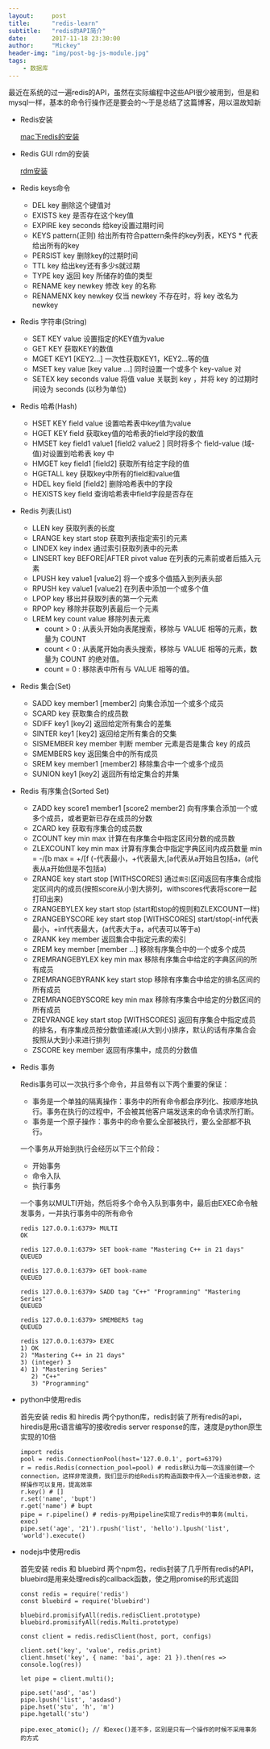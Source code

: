 ```yaml
---
layout:     post
title:      "redis-learn"
subtitle:   "redis的API简介"
date:       2017-11-18 23:30:00
author:     "Mickey"
header-img: "img/post-bg-js-module.jpg"
tags:
    - 数据库
---
```


最近在系统的过一遍redis的API，虽然在实际编程中这些API很少被用到，但是和mysql一样，基本的命令行操作还是要会的～于是总结了这篇博客，用以温故知新

* Redis安装

  [mac下redis的安装](http://www.jianshu.com/p/6b5eca8d908b)

* Redis GUI rdm的安装

  [rdm安装](http://www.jianshu.com/p/214baa511f2e)

* Redis keys命令

  * DEL key 删除这个键值对
  * EXISTS key 是否存在这个key值
  * EXPIRE key seconds 给key设置过期时间
  * KEYS pattern(正则) 给出所有符合pattern条件的key列表，KEYS * 代表给出所有的key
  * PERSIST key 删除key的过期时间
  * TTL key 给出key还有多少s就过期
  * TYPE key 返回 key 所储存的值的类型
  * RENAME key newkey 修改 key 的名称
  * RENAMENX key newkey 仅当 newkey 不存在时，将 key 改名为 newkey

* Redis 字符串(String)

  * SET KEY value 设置指定的KEY值为value
  * GET KEY 获取KEY的数值
  * MGET KEY1 [KEY2...] 一次性获取KEY1，KEY2...等的值
  * MSET key value [key value ...] 同时设置一个或多个 key-value 对
  * SETEX key seconds value 将值 value 关联到 key ，并将 key 的过期时间设为 seconds (以秒为单位)

* Redis 哈希(Hash)

  * HSET KEY field value 设置哈希表中key值为value
  * HGET KEY field 获取key值的哈希表的field字段的数值
  * HMSET key field1 value1 [field2 value2 ] 同时将多个 field-value (域-值)对设置到哈希表 key 中
  * HMGET key field1 [field2] 获取所有给定字段的值
  * HGETALL key 获取key中所有的field和value值
  * HDEL key field [field2] 删除哈希表中的字段
  * HEXISTS key field 查询哈希表中field字段是否存在

* Redis 列表(List)

  * LLEN key 获取列表的长度
  * LRANGE key start stop 获取列表指定索引的元素
  * LINDEX key index 通过索引获取列表中的元素
  * LINSERT key BEFORE|AFTER pivot value 在列表的元素前或者后插入元素
  * LPUSH key value1 [value2] 将一个或多个值插入到列表头部
  * RPUSH key value1 [value2] 在列表中添加一个或多个值
  * LPOP key 移出并获取列表的第一个元素
  * RPOP key 移除并获取列表最后一个元素
  * LREM key count value 移除列表元素
    * count > 0 : 从表头开始向表尾搜索，移除与 VALUE 相等的元素，数量为 COUNT
    * count < 0 : 从表尾开始向表头搜索，移除与 VALUE 相等的元素，数量为 COUNT 的绝对值。
    * count = 0 : 移除表中所有与 VALUE 相等的值。

* Redis 集合(Set)

  * SADD key member1 [member2] 向集合添加一个或多个成员
  * SCARD key 获取集合的成员数
  * SDIFF key1 [key2] 返回给定所有集合的差集
  * SINTER key1 [key2] 返回给定所有集合的交集
  * SISMEMBER key member 判断 member 元素是否是集合 key 的成员
  * SMEMBERS key 返回集合中的所有成员
  * SREM key member1 [member2] 移除集合中一个或多个成员
  * SUNION key1 [key2] 返回所有给定集合的并集

* Redis 有序集合(Sorted Set)

  * ZADD key score1 member1 [score2 member2] 向有序集合添加一个或多个成员，或者更新已存在成员的分数
  * ZCARD key 获取有序集合的成员数
  * ZCOUNT key min max 计算在有序集合中指定区间分数的成员数
  * ZLEXCOUNT key min max 计算有序集合中指定字典区间内成员数量 min = -/[b max = +/[f (-代表最小，+代表最大,[a代表从a开始且包括a，(a代表从a开始但是不包括a)
  * ZRANGE key start stop [WITHSCORES] 通过`索引`区间返回有序集合成指定区间内的成员(按照score从小到大排列，withscores代表将score一起打印出来)
  * ZRANGEBYLEX key start stop (start和stop的规则和ZLEXCOUNT一样)
  * ZRANGEBYSCORE key start stop [WITHSCORES] start/stop(-inf代表最小，+inf代表最大，(a代表大于a，a代表可以等于a)
  * ZRANK key member 返回集合中指定元素的索引
  * ZREM key member [member ...] 移除有序集合中的一个或多个成员
  * ZREMRANGEBYLEX key min max 移除有序集合中给定的字典区间的所有成员
  * ZREMRANGEBYRANK key start stop 移除有序集合中给定的排名区间的所有成员
  * ZREMRANGEBYSCORE key min max 移除有序集合中给定的分数区间的所有成员
  * ZREVRANGE key start stop [WITHSCORES] 返回有序集合中指定成员的排名，有序集成员按分数值递减(从大到小)排序，默认的话有序集合会按照从大到小来进行排列
  * ZSCORE key member 返回有序集中，成员的分数值

* Redis 事务

  Redis事务可以一次执行多个命令，并且带有以下两个重要的保证：

  * 事务是一个单独的隔离操作：事务中的所有命令都会序列化、按顺序地执行。事务在执行的过程中，不会被其他客户端发送来的命令请求所打断。
  * 事务是一个原子操作：事务中的命令要么全部被执行，要么全部都不执行。

  一个事务从开始到执行会经历以下三个阶段：

  * 开始事务
  * 命令入队
  * 执行事务

  一个事务以MULTI开始，然后将多个命令入队到事务中，最后由EXEC命令触发事务，一并执行事务中的所有命令

  ```
  redis 127.0.0.1:6379> MULTI
  OK
  
  redis 127.0.0.1:6379> SET book-name "Mastering C++ in 21 days"
  QUEUED
  
  redis 127.0.0.1:6379> GET book-name
  QUEUED
  
  redis 127.0.0.1:6379> SADD tag "C++" "Programming" "Mastering Series"
  QUEUED
  
  redis 127.0.0.1:6379> SMEMBERS tag
  QUEUED
  
  redis 127.0.0.1:6379> EXEC
  1) OK
  2) "Mastering C++ in 21 days"
  3) (integer) 3
  4) 1) "Mastering Series"
     2) "C++"
     3) "Programming"
  ```

* python中使用redis

	首先安装 redis 和 hiredis 两个python库，redis封装了所有redis的api，hiredis是用c语言编写的接收redis server response的库，速度是python原生实现的10倍

	```
	import redis
	pool = redis.ConnectionPool(host='127.0.0.1', port=6379)
	r = redis.Redis(connection_pool=pool) # redis默认为每一次连接创建一个connection，这样非常浪费，我们显示的给Redis的构造函数中传入一个连接池参数，这样操作可以复用，提高效率
	r.key() # []
	r.set('name', 'bupt')
	r.get('name') # bupt
	pipe = r.pipeline() # redis-py用pipeline实现了redis中的事务(multi，exec)
	pipe.set('age', '21').rpush('list', 'hello').lpush('list', 'world').execute()
	```

* nodejs中使用redis

	首先安装 redis 和 bluebird 两个npm包，redis封装了几乎所有redis的API，bluebird是用来处理redis的callback函数，使之用promise的形式返回

	```
	const redis = require('redis')
	const bluebird = require('bluebird')

	bluebird.promisifyAll(redis.redisClient.prototype)
	bluebird.promisifyAll(redis.Multi.prototype)

	const client = redis.redisClient(host, port, configs)

	client.set('key', 'value', redis.print)
	client.hmset('key', { name: 'bai', age: 21 }).then(res => console.log(res))

	let pipe = client.multi();

	pipe.set('asd', 'as')
	pipe.lpush('list', 'asdasd')
	pipe.hset('stu', 'h', 'm')
	pipe.hgetall('stu')

	pipe.exec_atomic(); // 和exec()差不多，区别是只有一个操作的时候不采用事务的方式
	```
